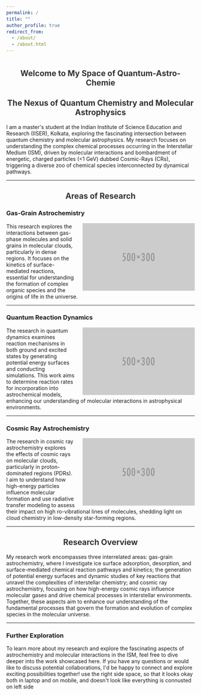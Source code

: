 ```yaml
---
permalink: /
title: ""
author_profile: true
redirect_from: 
  - /about/
  - /about.html
---
```


<style>

  h1 {
    font-size: 1.5em; /* Smaller font size for the main heading */
    margin-top: 40px; /* Space above the heading */
    color: #333;
    text-align: center; /* Center the heading */
  }

  h2 {
    text-align: center; /* Center the subheading */
    color: #333;
  }
  
</style>

<h1 style="text-align: center;">Welcome to My Space of Quantum-Astro-Chemie</h1>

<h2 style="text-align: center;">The Nexus of Quantum Chemistry and Molecular Astrophysics</h2>

<p>
    I am a master's student at the Indian Institute of Science Education and Research (IISER), Kolkata, exploring the fascinating intersection between quantum chemistry and molecular astrophysics. My research focuses on understanding the complex chemical processes occurring in the Interstellar Medium (ISM), driven by molecular interactions and bombardment of energetic, charged particles (<1 GeV) dubbed Cosmic-Rays (CRs), triggering a diverse zoo of chemical species interconnected by dynamical pathways.
</p>
      
---

## Areas of Research

### Gas-Grain Astrochemistry

<img src="/images/500x300.png" alt="Gas-Grain Astrochemistry" style="width: 300px; height: auto; float: right; margin-left: 20px;"/>

This research explores the interactions between gas-phase molecules and solid grains in molecular clouds, particularly in dense regions. It focuses on the kinetics of surface-mediated reactions, essential for understanding the formation of complex organic species and the origins of life in the universe.

---

### Quantum Reaction Dynamics

<img src="/images/500x300.png" alt="Quantum Dynamics" style="width: 300px; height: auto; float: right; margin-left: 20px;"/>

The research in quantum dynamics examines reaction mechanisms in both ground and excited states by generating potential energy surfaces and conducting simulations. This work aims to determine reaction rates for incorporation into astrochemical models, enhancing our understanding of molecular interactions in astrophysical environments.

---

### Cosmic Ray Astrochemistry

<img src="/images/500x300.png" alt="Cosmic Ray Astrochemistry" style="width: 300px; height: auto; float: right; margin-left: 20px;"/>

The research in cosmic ray astrochemistry explores the effects of cosmic rays on molecular clouds, particularly in proton-dominated regions (PDRs). I aim to understand how high-energy particles influence molecular formation and use radiative transfer modeling to assess their impact on high ro-vibrational lines of molecules, shedding light on cloud chemistry in low-density star-forming regions.

---

## Research Overview
My research work encompasses three interrelated areas: gas-grain astrochemistry, where I investigate ice surface adsorption, desorption, and surface-mediated chemical reaction pathways and kinetics; the generation of potential energy surfaces and dynamic studies of key reactions that unravel the complexities of interstellar chemistry; and cosmic ray astrochemistry, focusing on how high-energy cosmic rays influence molecular gases and drive chemical processes in interstellar environments. Together, these aspects aim to enhance our understanding of the fundamental processes that govern the formation and evolution of complex species in the molecular universe.

---

### Further Exploration
To learn more about my research and explore the fascinating aspects of astrochemistry and molecular interactions in the ISM, feel free to dive deeper into the work showcased here. If you have any questions or would like to discuss potential collaborations, I'd be happy to connect and explore exciting possibilities together! use the right side space, so that it looks okay both in laptop and on mobile, and doesn't look like everything is connusted on left side


